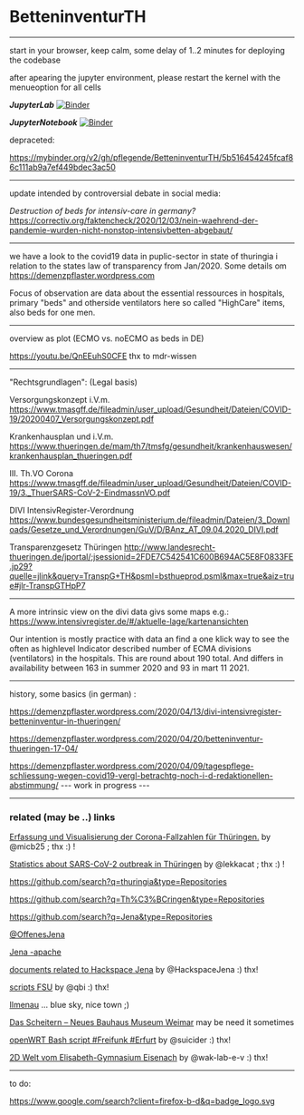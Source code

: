 # BetteninventurTH

***


start in your browser, keep calm, some delay of 1..2 minutes for deploying the codebase

after apearing the jupyter environment, please restart the kernel with the menueoption for all cells

***JupyterLab***
[![Binder](https://mybinder.org/badge_logo.svg)](https://mybinder.org/v2/gh/pflegende/BetteninventurTH/master?urlpath=lab/tree/BetteninventurThur-CountCat2ixio.ipynb)


***JupyterNotebook***
[![Binder](https://mybinder.org/badge_logo.svg)](https://mybinder.org/v2/gh/pflegende/BetteninventurTH/master?filepath=BetteninventurThur-CountCat2ixio.ipynb)




depraceted:

https://mybinder.org/v2/gh/pflegende/BetteninventurTH/5b516454245fcaf86c111ab9a7ef449bdec3ac50

***
update intended by controversial debate in social media:

_Destruction of beds for intensiv-care in germany?_
https://correctiv.org/faktencheck/2020/12/03/nein-waehrend-der-pandemie-wurden-nicht-nonstop-intensivbetten-abgebaut/

***

we have a look to the covid19 data in puplic-sector in state of thuringia i relation to the states law of transparency from Jan/2020.
Some details om https://demenzpflaster.wordpress.com

Focus of observation are data about the essential ressources in hospitals, primary "beds" and otherside ventilators here so called "HighCare" items, also beds for one men.


***

overview as plot (ECMO vs. noECMO as beds in DE)

https://youtu.be/QnEEuhS0CFE
thx to mdr-wissen


***

"Rechtsgrundlagen": (Legal basis)

Versorgungskonzept i.V.m. https://www.tmasgff.de/fileadmin/user_upload/Gesundheit/Dateien/COVID-19/20200407_Versorgungskonzept.pdf

Krankenhausplan und i.V.m. https://www.thueringen.de/mam/th7/tmsfg/gesundheit/krankenhauswesen/krankenhausplan_thueringen.pdf

III. Th.VO Corona https://www.tmasgff.de/fileadmin/user_upload/Gesundheit/Dateien/COVID-19/3._ThuerSARS-CoV-2-EindmassnVO.pdf

DIVI IntensivRegister-Verordnung  https://www.bundesgesundheitsministerium.de/fileadmin/Dateien/3_Downloads/Gesetze_und_Verordnungen/GuV/D/BAnz_AT_09.04.2020_DIVI.pdf

Transparenzgesetz Thüringen http://www.landesrecht-thueringen.de/jportal/;jsessionid=2FDE7C542541C600B694AC5E8F0833FE.jp29?quelle=jlink&query=TranspG+TH&psml=bsthueprod.psml&max=true&aiz=true#jlr-TranspGTHpP7

---

A more intrinsic view on the divi data givs some maps e.g.:
https://www.intensivregister.de/#/aktuelle-lage/kartenansichten

Our intention is mostly practice with data an find a one klick way to see the often as highlevel Indicator described number of ECMA divisions (ventilators) in the hospitals. This are round about 190 total. And differs in availability between 163 in summer 2020 and 93 in mart 11 2021.

---

history, some basics (in german) :

https://demenzpflaster.wordpress.com/2020/04/13/divi-intensivregister-betteninventur-in-thueringen/

https://demenzpflaster.wordpress.com/2020/04/20/betteninventur-thueringen-17-04/

https://demenzpflaster.wordpress.com/2020/04/09/tagespflege-schliessung-wegen-covid19-vergl-betrachtg-noch-i-d-redaktionellen-abstimmung/
 --- work in progress ---
 

***

### related (may be ..) links

[Erfassung und Visualisierung der Corona-Fallzahlen für Thüringen.](https://github.com/micb25/corona-jena)  by @micb25 ;  thx :)  !


[Statistics about SARS-CoV-2 outbreak in Thüringen](https://github.com/lekkacat/TH-Corona)  by @lekkacat ; thx  :) !




https://github.com/search?q=thuringia&type=Repositories

https://github.com/search?q=Th%C3%BCringen&type=Repositories

https://github.com/search?q=Jena&type=Repositories


[@OffenesJena](https://github.com/OffenesJena)

[Jena -apache](https://github.com/search?q=Jena+NOT+apache&type=Repositories&ref=advsearch&l=&l=)

[documents related to Hackspace Jena](https://github.com/HackspaceJena/dokumente)  by @HackspaceJena   :)  thx!

[scripts FSU](https://github.com/qbi/uni-skripte)  by @qbi   :)  thx!

[Ilmenau](https://github.com/search?l=&o=desc&p=1&q=Ilmenau&s=updated&type=Repositories)  ... blue sky, nice town  ;)

[Das Scheitern – Neues Bauhaus Museum Weimar](https://github.com/Studio-TheGreenEyl/scheitern) may be need it sometimes

[openWRT Bash script  #Freifunk #Erfurt](https://github.com/suicider/ffef-herzschlag)   by @suicider  :)  thx!

[2D Welt vom Elisabeth-Gymnasium Eisenach](https://github.com/wak-lab-e-v/2D-Welt-eligym)  by @wak-lab-e-v  :)  thx!



---

to do:

https://www.google.com/search?client=firefox-b-d&q=badge_logo.svg


